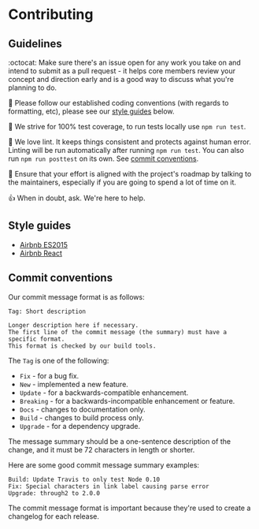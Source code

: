 # Contributing

## Guidelines
:octocat: Make sure there's an issue open for any work you take on and intend to submit as a pull request - it helps core members review your concept and direction early and is a good way to discuss what you're planning to do.

:scroll: Please follow our established coding conventions (with regards to formatting, etc), please see our [style guides](#style-guides) below.

:100: We strive for 100% test coverage, to run tests locally use `npm run test`.

:do_not_litter: We love lint. It keeps things consistent and protects against human error. Linting will be run automatically after running `npm run test`. You can also run `npm run posttest` on its own. See [commit conventions](#commit-conventions).

:speech_balloon: Ensure that your effort is aligned with the project's roadmap by talking to the maintainers, especially if you are going to spend a lot of time on it.

:+1: When in doubt, ask. We're here to help.

## Style guides

- [Airbnb ES2015](https://github.com/airbnb/javascript)
- [Airbnb React](https://github.com/airbnb/javascript/tree/master/react)

## Commit conventions

Our commit message format is as follows:

```
Tag: Short description

Longer description here if necessary.
The first line of the commit message (the summary) must have a specific format.
This format is checked by our build tools.
```

The `Tag` is one of the following:

- `Fix` - for a bug fix.
- `New` - implemented a new feature.
- `Update` - for a backwards-compatible enhancement.
- `Breaking` - for a backwards-incompatible enhancement or feature.
- `Docs` - changes to documentation only.
- `Build` - changes to build process only.
- `Upgrade` - for a dependency upgrade.

The message summary should be a one-sentence description of the change,
and it must be 72 characters in length or shorter.

Here are some good commit message summary examples:

```
Build: Update Travis to only test Node 0.10
Fix: Special characters in link label causing parse error
Upgrade: through2 to 2.0.0
```

The commit message format is important because they're used to create a changelog for each release.
